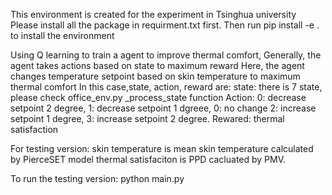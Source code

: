 This environment is created for the experiment in Tsinghua university 
Please install all the package in requirment.txt first. 
Then run pip install -e . to install the environment

Using Q learning to train a agent to improve thermal comfort, 
Generally, the agent takes actions based on state to maximum reward
Here, the agent changes temperature setpoint based on skin temperature to maximum thermal comfort
In this case,state, action, reward are:
state: there is 7 state, please check office_env.py _process_state function
Action: 0: decrease setpoint 2 degree, 1: decrease setpoint 1 dgreee, 0: no change
		2: increase setpoint 1 degree, 3: increase setpoint 2 degree.
Rewared: thermal satisfaction 


For testing version: 
skin temperature is mean skin temperature calculated by PierceSET model
thermal satisfaciton is PPD cacluated by PMV.

To run the testing version: python main.py 


